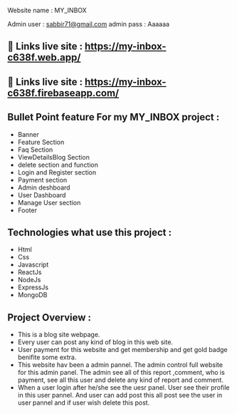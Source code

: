 Website name : MY_INBOX

Admin user : sabbir71@gmail.com
admin pass : Aaaaaa

## 🔗 Links live site : https://my-inbox-c638f.web.app/
## 🔗 Links live site : https://my-inbox-c638f.firebaseapp.com/

##  Bullet Point feature For my MY_INBOX project :

 - Banner
 - Feature Section
 - Faq Section
 - ViewDetailsBlog Section
 -  delete section and function
 - Login and Register section
 - Payment section
 - Admin deshboard
 - User Dashboard 
 - Manage User section
 - Footer

##  Technologies what use this project :

 - Html
 - Css
 - Javascript
 - ReactJs
 - NodeJs
 - ExpressJs
 - MongoDB

##  Project Overview :

 - This is a blog site webpage.
 - Every user can post any kind of blog in this web site.
 - User payment for this website and get membership and get gold badge benifite some extra.
 - This website hav been a admin pannel. The admin control full website for this admin panel. The admin see all of this report ,comment, who is payment, see all this user and delete any kind of report and comment.
 - When a user login after he/she see the uesr panel. User see their profile in this user pannel. And user can add post this all post see the user in user pannel and if user wish delete this post.
